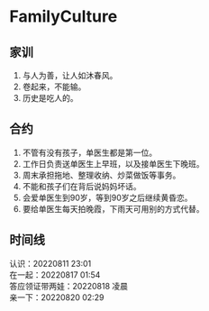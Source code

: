 # FamilyCulture

## 家训
1. 与人为善，让人如沐春风。
2. 卷起来，不能输。
3. 历史是吃人的。    

## 合约
1. 不管有没有孩子，单医生都是第一位。
2. 工作日负责送单医生上早班，以及接单医生下晚班。
3. 周末承担拖地、整理收纳、炒菜做饭等事务。
4. 不能和孩子们在背后说妈妈坏话。
5. 会爱单医生到90岁，等到90岁之后继续黄昏恋。
6. 要给单医生每天拍晚霞，下雨天可用别的方式代替。  

## 时间线
认识：20220811 23:01  
在一起：20220817 01:54  
答应领证带两娃：20220818 凌晨  
亲一下：20220820 02:29  

